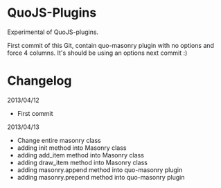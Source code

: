 QuoJS-Plugins
=============

Experimental of QuoJS-plugins.

First commit of this Git, contain quo-masonry plugin with no options and force
4 columns. It's should be using an options next commit :) 

Changelog
=========
2013/04/12 
- First commit

2013/04/13 
- Change entire masonry class
- adding init method into Masonry class
- adding add_item method into Masonry class
- adding draw_item method into Masonry class
- adding masonry.append method into quo-masonry plugin
- adding masonry.prepend method into quo-masonry plugin
